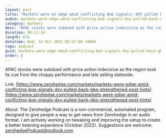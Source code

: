```yaml
---
layout: post
title: "Markets were on edge amid conflicting BoE signals; DXY pulled back as GBP strengthened post-hints of a Gilt purchase extension - Newsquawk Euro Market Open"
audio: markets-were-edge-amid-conflicting-boe-signals-dxy-pulled-back-gbp-strengthened-post-hints-0
category: markets
desc: "APAC stocks were subdued with price action indecisive as the region took its cue from the choppy performance and late selling stateside."
duration: 00:11:14
length: 674
datetime: Wed, 12 Oct 2022 05:57:00 +0000
tags: podcast
guid: markets-were-edge-amid-conflicting-boe-signals-dxy-pulled-back-gbp-strengthened-post-hints-0
order: 0
---
```

APAC stocks were subdued with price action indecisive as the region took its cue from the choppy performance and late selling stateside.

Link: [https://www.zerohedge.com/markets/markets-were-edge-amid-conflicting-boe-signals-dxy-pulled-back-gbp-strengthened-post-hints](https://www.zerohedge.com/markets/markets-were-edge-amid-conflicting-boe-signals-dxy-pulled-back-gbp-strengthened-post-hints)

About: The Zerohedge Podcast is a non-commercial, automated program, designed to give people a way to get news from Zerohedge in an audio format.  I am actively working on tweaking and improving the setup to create a better listening experience (October 2022).  Suggestions are welcome: [zerohedgePodcast@outlook.com](mailto:zerohedgePodcast@outlook.com)